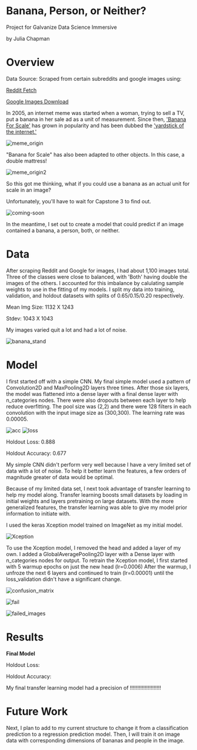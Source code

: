 # Banana, Person, or Neither?
Project for Galvanize Data Science Immersive

by Julia Chapman

# Overview
Data Source: Scraped from certain subreddits and google images using:

[Reddit Fetch](https://github.com/nobodyme/reddit-fetch)

[Google Images Download](https://github.com/hardikvasa/google-images-download)

In 2005, an internet meme was started when a woman, trying to sell a TV, put a banana in her sale ad as a unit of measurement. Since then, ['Banana For Scale'](https://knowyourmeme.com/memes/banana-for-scale) has grown in popularity and has been dubbed the ['yardstick of the internet.'](https://www.dailydot.com/unclick/banana-for-scale-meme-history/)

![meme_origin](graphics/meme1.jpg)

"Banana for Scale" has also been adapted to other objects. In this case, a double mattress!

![meme_origin2](graphics/meme2.jpg)

So this got me thinking, what if you could use a banana as an actual unit for scale in an image?

Unfortunately, you'll have to wait for Capstone 3 to find out.

![coming-soon](graphics/coming+soon.jpg)

In the meantime, I set out to create a model that could predict if an image contained a banana, a person, both, or neither.

# Data

After scraping Reddit and Google for images, I had about 1,100 images total. Three of the classes were close to balanced, with 'Both' having double the images of the others. I accounted for this imbalance by calulating sample weights to use in the fitting of my models. I split my data into training, validation, and holdout datasets with splits of 0.65/0.15/0.20 respectively.

Mean Img Size: 1132 X 1243

Stdev: 1043 X 1043

My images varied quit a lot and had a lot of noise.

![banana_stand](graphics/banana_stand.jpg)

# Model

I first started off with a simple CNN. My final simple model used a pattern of Convolution2D and MaxPooling2D layers three times. After those six layers, the model was flattened into a dense layer with a final dense layer with n_categories nodes. There were also dropouts between each layer to help reduce overfitting. The pool size was (2,2) and there were 128 filters in each convolution with the input image size as (300,300). The learning rate was 0.00005.

![acc](graphics/Simple_CNN_acc_hist.png)
![loss](graphics/Simple_CNN_loss_hist.png)

Holdout Loss: 0.888

Holdout Accuracy: 0.677

My simple CNN didn't perform very well because I have a very limited set of data with a lot of noise. To help it better learn the features, a few orders of magnitude greater of data would be optimal.

Because of my limited data set, I next took advantage of transfer learning to help my model along. Transfer learning boosts small datasets by loading in initial weights and layers pretraining on large datasets. With the more generalized features, the transfer learning was able to give my model prior information to initiate with.

I used the keras Xception model trained on ImageNet as my initial model. 

![Xception](graphics/imagenet_xception_flow.png)

To use the Xception model, I removed the head and added a layer of my own. I added a GlobalAveragePooling2D layer with a Dense layer with n_categories nodes for output.
To retrain the Xception model, I first started with 5 warmup epochs on just the new head (lr=0.0006)
After the warmup, I unfroze the next 6 layers and continued to train (lr=0.00001) until the loss_validation didn't have a significant change.

![confusion_matrix](graphics/Confusion_Matrix_with_weights.png)

![fail](graphics/fail.jpg)

![failed_images](graphics/failed_images.png)

# Results

**Final Model**

Holdout Loss:

Holdout Accuracy:

My final transfer learning model had a precision of !!!!!!!!!!!!!!!!!!!!!

# Future Work

Next, I plan to add to my current structure to change it from a classification prediction to a regression prediction model. Then, I will train it on image data with corresponding dimensions of bananas and people in the image.

